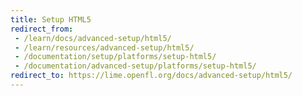 ```yaml
---
title: Setup HTML5
redirect_from:
 - /learn/docs/advanced-setup/html5/
 - /learn/resources/advanced-setup/html5/
 - /documentation/setup/platforms/setup-html5/
 - /documentation/advanced-setup/platforms/setup-html5/
redirect_to: https://lime.openfl.org/docs/advanced-setup/html5/
---
```

